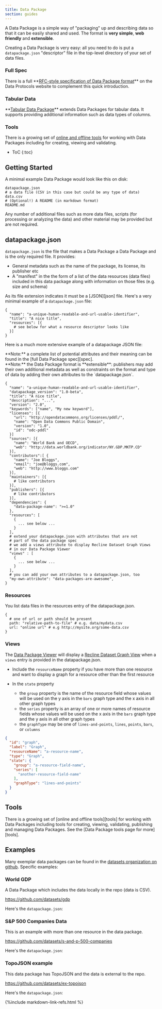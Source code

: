 ```yaml
---
title: Data Package
section: guides
---
```


A Data Package is a simple way of "packaging" up and describing data so that it can be easily shared and used. The format is **very simple**, **web friendly** and **extensible**.

Creating a Data Package is very easy: all you need to do is put a `datapackage.json` "descriptor" file in the top-level directory of your set of data files.

<div class="row">
<div class="span2">
<h3>Full Spec</h3>
There is a full **<a href="http://specs.frictionlessdata.io/data-packages/">RFC-style specification of Data Package format</a>**
on the Data Protocols website to complement this quick introduction.
</div>
<div class="span2">
<h3>Tabular Data</h3>
**<a href="/guides/tabular-data-package/">Tabular Data Package</a>** extends Data Packages for tabular data. It supports providing additional information such as data types
of columns.
</div>
<div class="span2">
<h3>Tools</h3>
There is a growing set of <a href="/tools/">online and offline tools</a> for working with Data
Packages including for creating, viewing and validating.
</div>
</div>

* ToC
{:toc}

## Getting Started

A minimal example Data Package would look like this on disk:

    datapackage.json
    # a data file (CSV in this case but could be any type of data)
    data.csv
    # (Optional!) A README (in markdown format)
    README.md

Any number of additional files such as more data files, scripts (for processing
or analyzing the data) and other material may be provided but are not required.

## datapackage.json

`datapackage.json` is the file that makes a Data Package a Data Package and is
the only required file. It provides:

* General metadata such as the name of the package, its license, its publisher
  etc
* A "manifest" in the the form of a list of the data resources (data files)
  included in this data package along with information on those files (e.g.
  size and schema)
    
As its file extension indicates it must be a [JSON][json] file. Here's a very
minimal example of a `datapackage.json` file:

```
{
  "name": "a-unique-human-readable-and-url-usable-identifier",
  "title": "A nice title",
  "resources": [{
    # see below for what a resource descriptor looks like
  }]
}
```

Here is a much more extensive example of a datapackage JSON file:

<div class="alert alert-info">
**Note:** a complete list of potential attributes and their meaning can be found in the
[full Data Package spec][spec].
</div>

[spec]: http://specs.frictionlessdata.io/data-packages/

<div class="alert alert-info">
**Note:** the Data Package format is **extensible**: publishers may add their own additional metadata as well as constraints on the format and type of data by adding their own attributes to the `datapackage.json`.
</div>

```
{
  "name": "a-unique-human-readable-and-url-usable-identifier",
  "datapackage_version": "1.0-beta",
  "title": "A nice title",
  "description": "...",
  "version": "2.0",
  "keywords": ["name", "My new keyword"],
  "licenses": [{
    "url": "http://opendatacommons.org/licenses/pddl/",
    "name": "Open Data Commons Public Domain",
    "version": "1.0",
    "id": "odc-pddl"
  }]
  "sources": [{
    "name": "World Bank and OECD",
    "web": "http://data.worldbank.org/indicator/NY.GDP.MKTP.CD"
  }],
  "contributors":[ {
    "name": "Joe Bloggs",
    "email": "joe@bloggs.com",
    "web": "http://www.bloggs.com"
  }],
  "maintainers": [{
    # like contributors
  }],
  "publishers": [{
    # like contributors
  }],
  "dependencies": {
    "data-package-name": ">=1.0"
  },
  "resources": [
    {
      ... see below ...
    }
  ],
  # extend your datapackage.json with attributes that are not
  # part of the data package spec
  # we add a views attribute to display Recline Dataset Graph Views
  # in our Data Package Viewer
  "views" : [
    {
      ... see below ...
    }
  ],
  # you can add your own attributes to a datapackage.json, too
  "my-own-attribute": "data-packages-are-awesome",
}
```

<h3 id="resources">Resources</h3>

You list data files in the resources entry of the datapackage.json.

    {
      # one of url or path should be present
      path: "relative-path-to-file" # e.g. data/mydata.csv
      url: "online url" # e.g http://mysite.org/some-data.csv
    }

<h3 id="views">Views</h3>

The [Data Package Viewer](http://data.okfn.org/tools/view) will display a [Recline Dataset Graph View](http://okfnlabs.org/recline/docs/views.html) when a `views` entry is provided in the datapackage.json.

* Include the `resourceName` property if you have more than one resource and want to display a graph for a resource other than the first resource

* In the `state` property
  * the `group` property is the name of the resource field whose values will be used on the y axis in the `bars` graph type and the x axis in all other graph types
  * the `series` property is an array of one or more names of resource fields whose values will be used on the x axis in the `bars` graph type and the y axis in all other graph types
  * the `graphType` may be one of `lines-and-points`, `lines`, `points`, `bars`, or `columns`

```json
{
  "id": "graph",
  "label": "Graph",
  "resourceName": "a-resource-name",
  "type": "Graph",
  "state": {
    "group": "a-resource-field-name",
    "series": [
      "another-resource-field-name"
    ],
    "graphType": "lines-and-points"
  }
}
```

## Tools

There is a growing set of [online and offline tools][tools] for working with Data
Packages including tools for creating, viewing, validating, publishing and
managing Data Packages. See the [Data Package tools page for more][tools].


## Examples

Many exemplar data packages can be found in the [datasets organization on
github][datasets]. Specific examples:

### World GDP

A Data Package which includes the data locally in the repo (data is CSV).

<https://github.com/datasets/gdp>

Here's the `datapackage.json`:

<script src="http://gist-it.appspot.com/github/datasets/gdp/blob/master/datapackage.json"></script>

### S&P 500 Companies Data

This is an example with more than one resource in the data package.

<https://github.com/datasets/s-and-p-500-companies>

Here's the `datapackage.json`:

<script src="http://gist-it.appspot.com/github/datasets/s-and-p-500-companies/blob/master/datapackage.json"></script>

### TopoJSON example

This data package has TopoJSON and the data is external to the repo.

<https://github.com/datasets/ex-topojson>

Here's the `datapackage.json`:

<script src="http://gist-it.appspot.com/github/datasets/ex-topojson/blob/master/datapackage.json"></script>

[datasets]: https://github.com/datasets
[ISO 3166-2 country codes]: https://github.com/datasets/country-codes

{%include markdown-link-refs.html %}

